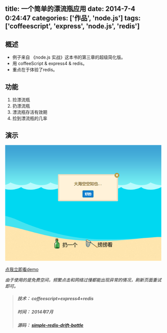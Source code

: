 title: 一个简单的漂流瓶应用
date: 2014-7-4 0:24:47
categories: ['作品', 'node.js']
tags: ['coffeescript', 'express', 'node.js', 'redis']
---


## 概述
* 例子来自 《node.js 实战》这本书的第三章的超级简化版。
* 用 coffeeScript & express4 & redis。
* 重点在于体验了redis。

## 功能
1. 捡漂流瓶
2. 扔漂流瓶
3. 漂流瓶存活有效期
4. 捡到漂流瓶的几率


## 演示
![](/images/simple-redis-drift-bottle-1.png)

<!-- more -->


[点我立即看demo](http://simple-redis-drift-bottle-1-c9-think2011.c9.io/)


*由于使用的是免费空间，频繁点击和网络过慢都能出现异常的情况，刷新页面重试即可。*

> ##### 技术： coffeescript+express4+redis
> ##### 时间： 2014年7月
> ##### 源码： [simple-redis-drift-bottle](https://github.com/think2011/simple-redis-drift-bottle.git)
